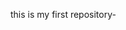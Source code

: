 this is my first repository- 
<!---
prashantvh/prashantvh is a ✨ special ✨ repository because its `README.md` (this file) appears on your GitHub profile.
You can click the Preview link to take a look at your changes.
--->
